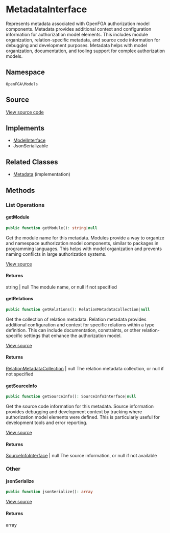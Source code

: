 # MetadataInterface

Represents metadata associated with OpenFGA authorization model components. Metadata provides additional context and configuration information for authorization model elements. This includes module organization, relation-specific metadata, and source code information for debugging and development purposes. Metadata helps with model organization, documentation, and tooling support for complex authorization models.

## Namespace
`OpenFGA\Models`

## Source
[View source code](https://github.com/evansims/openfga-php/blob/main/src/Models/MetadataInterface.php)

## Implements
* [ModelInterface](ModelInterface.md)
* JsonSerializable

## Related Classes
* [Metadata](Models/Metadata.md) (implementation)



## Methods

                                                                        
### List Operations
#### getModule


```php
public function getModule(): string|null
```

Get the module name for this metadata. Modules provide a way to organize and namespace authorization model components, similar to packages in programming languages. This helps with model organization and prevents naming conflicts in large authorization systems.

[View source](https://github.com/evansims/openfga-php/blob/main/src/Models/MetadataInterface.php#L33)


#### Returns
string &#124; null
 The module name, or null if not specified

#### getRelations


```php
public function getRelations(): RelationMetadataCollection|null
```

Get the collection of relation metadata. Relation metadata provides additional configuration and context for specific relations within a type definition. This can include documentation, constraints, or other relation-specific settings that enhance the authorization model.

[View source](https://github.com/evansims/openfga-php/blob/main/src/Models/MetadataInterface.php#L45)


#### Returns
[RelationMetadataCollection](Models/Collections/RelationMetadataCollection.md) &#124; null
 The relation metadata collection, or null if not specified

#### getSourceInfo


```php
public function getSourceInfo(): SourceInfoInterface|null
```

Get the source code information for this metadata. Source information provides debugging and development context by tracking where authorization model elements were defined. This is particularly useful for development tools and error reporting.

[View source](https://github.com/evansims/openfga-php/blob/main/src/Models/MetadataInterface.php#L56)


#### Returns
[SourceInfoInterface](SourceInfoInterface.md) &#124; null
 The source information, or null if not available

### Other
#### jsonSerialize


```php
public function jsonSerialize(): array
```


[View source](https://github.com/evansims/openfga-php/blob/main/src/Models/MetadataInterface.php#L62)


#### Returns
array

